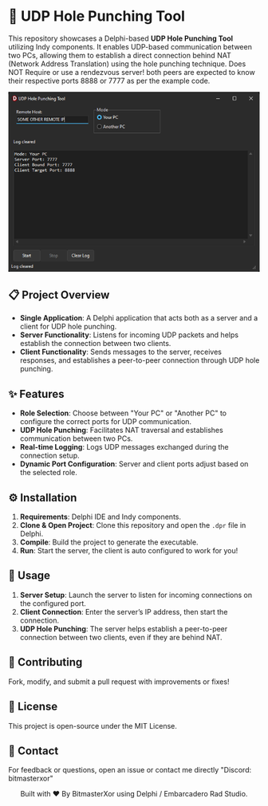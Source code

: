 # 📡 UDP Hole Punching Tool

This repository showcases a Delphi-based **UDP Hole Punching Tool** utilizing Indy components. It enables UDP-based communication between two PCs, allowing them to establish a direct connection behind NAT (Network Address Translation) using the hole punching technique.
Does NOT Require or use a rendezvous server! both peers are expected to know their respective ports 8888 or 7777 as per the example code.

<p align="center">
  <img src="Preview.png" alt="Preview">
</p>


## 📋 Project Overview
- **Single Application**: A Delphi application that acts both as a server and a client for UDP hole punching.
- **Server Functionality**: Listens for incoming UDP packets and helps establish the connection between two clients.
- **Client Functionality**: Sends messages to the server, receives responses, and establishes a peer-to-peer connection through UDP hole punching.

## ✨ Features
- **Role Selection**: Choose between "Your PC" or "Another PC" to configure the correct ports for UDP communication.
- **UDP Hole Punching**: Facilitates NAT traversal and establishes communication between two PCs.
- **Real-time Logging**: Logs UDP messages exchanged during the connection setup.
- **Dynamic Port Configuration**: Server and client ports adjust based on the selected role.

## ⚙️ Installation
1. **Requirements**: Delphi IDE and Indy components.
2. **Clone & Open Project**: Clone this repository and open the `.dpr` file in Delphi.
3. **Compile**: Build the project to generate the executable.
4. **Run**: Start the server, the client is auto configured to work for you!

## 🔌 Usage
1. **Server Setup**: Launch the server to listen for incoming connections on the configured port.
2. **Client Connection**: Enter the server’s IP address, then start the connection.
3. **UDP Hole Punching**: The server helps establish a peer-to-peer connection between two clients, even if they are behind NAT.

## 🤝 Contributing
Fork, modify, and submit a pull request with improvements or fixes!

## 📜 License
This project is open-source under the MIT License.

## 📧 Contact
For feedback or questions, open an issue or contact me directly "Discord: bitmasterxor"

<p align="center">Built with ❤️ By BitmasterXor using Delphi / Embarcadero Rad Studio.</p>
